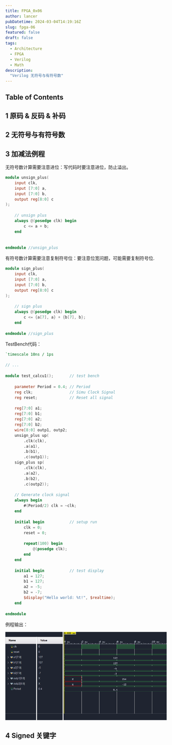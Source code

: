 ```yaml
---
title: FPGA_0x06
author: lancer
pubDatetime: 2024-03-04T14:19:16Z
slug: fpga-06
featured: false
draft: false
tags:
  - Architecture
  - FPGA
  - Verilog
  - Math
description:
  "Verilog 无符号与有符号数"
---
```


## Table of Contents

## 1 原码 & 反码 & 补码


## 2 无符号与有符号数


## 3 加减法例程

无符号数计算需要注意进位：写代码时要注意进位，防止溢出。

```verilog
module unsign_plus(
    input clk,
    input [7:0] a,
    input [7:0] b,
    output reg[8:0] c
);

    // unsign plus
    always @(posedge clk) begin
        c <= a + b;
    end

    
endmodule //unsign_plus

```

有符号数计算需要注意复制符号位：要注意位宽问题，可能需要复制符号位.

```verilog
module sign_plus(
    input clk,
    input [7:0] a,
    input [7:0] b,
    output reg[8:0] c
);

    // sign plus
    always @(posedge clk) begin
        c <= {a[7], a} + {b[7], b};
    end
    
endmodule //sign_plus

```

TestBench代码：
```verilog
`timescale 10ns / 1ps

// ...

module test_calcu1();       // test bench

    parameter Period = 0.4; // Period
    reg clk;                // Simu Clock Signal
    reg reset;              // Reset all signal

    reg[7:0] a1;
    reg[7:0] b1;
    reg[7:0] a2;
    reg[7:0] b2;
    wire[8:0] outp1, outp2;
    unsign_plus up(
        .clk(clk), 
        .a(a1), 
        .b(b1), 
        .c(outp1));
    sign_plus sp(
        .clk(clk), 
        .a(a2), 
        .b(b2), 
        .c(outp2));

    // Generate clock signal
    always begin
        #(Period/2) clk = ~clk;
    end
    
    initial begin           // setup run
        clk = 0;
        reset = 0;

        repeat(100) begin
            @(posedge clk);
        end
    end

    initial begin           // test display
        a1 = 127;
        b1 = 127;
        a2 = -5;
        b2 = -7;
        $display("Hello world: %t!", $realtime);
    end

endmodule

```

例程输出：

![signed](../../assets/images/fpga/prj2-signed.png)


## 4 Signed 关键字

